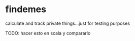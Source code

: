 findemes
========

calculate and track private things...just for testing purposes


TODO: hacer esto en scala y compararlo
